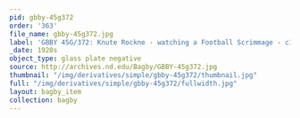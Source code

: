 ```yaml
---
pid: gbby-45g372
order: '363'
file_name: gbby-45g372.jpg
label: 'GBBY 45G/372: Knute Rockne - watching a Football Scrimmage - c1920s'
_date: 1920s
object_type: glass plate negative
source: http://archives.nd.edu/Bagby/GBBY-45g372.jpg
thumbnail: "/img/derivatives/simple/gbby-45g372/thumbnail.jpg"
full: "/img/derivatives/simple/gbby-45g372/fullwidth.jpg"
layout: bagby_item
collection: bagby
---
```

